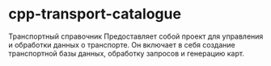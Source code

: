 # cpp-transport-catalogue
Транспортный справочник
Предоставляет собой проект для управления и обработки данных о транспорте. Он включает в себя создание транспортной базы данных, обработку запросов и генерацию карт.
